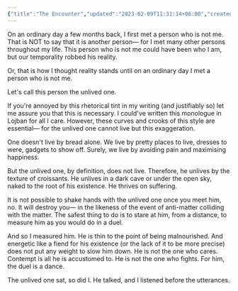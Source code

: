 ```yaml
---
{"title":"The Encounter","updated":"2023-02-09T11:31:14+06:00","created":"2021-09-25T18:45:26+06:00","latitude":23.78275989,"longitude":90.42133105,"altitude":-18.9308,"location":"বাড্ডা, ঢাকা","dg-publish":true,"tags":["creative","prose","short-story"],"maturity":2,"collections":{"unlived":1},"dg-metatags":{"og:title":"The Encounter | Unlived Lives of Ours"},"permalink":"/personal/writings/creative/prose/unlived-lives-of-ours/01-the-encounter/","metatags":{"og:title":"The Encounter | Unlived Lives of Ours"},"dgPassFrontmatter":true}
---
```


On an ordinary day a few months back, I first met a person who is not me. That is NOT to say that it is another person— for I met many other persons throughout my life. This person who is not me could have been who I am, but our temporality robbed his reality.

Or, that is how I thought reality stands until on an ordinary day I met a person who is not me.

Let's call this person the unlived one.

If you're annoyed by this rhetorical tint in my writing (and justifiably so) let me assure you that this is necessary. I could've written this monologue in Lojban for all I care. However, these curves and crooks of this style are essential— for the unlived one cannot live but this exaggeration.

One doesn't live by bread alone. We live by pretty places to live, dresses to were, gadgets to show off. Surely, we live by avoiding pain and maximising happiness.

But the unlived one, by definition, does not live. Therefore, he unlives by the texture of croissants. He unlives in a dark cave or under the open sky, naked to the root of his existence. He thrives on suffering.

It is not possible to shake hands with the unlived one once you meet him, no. It will destroy you— in the likeness of the event of anti-matter colliding with the matter. The safest thing to do is to stare at him, from a distance, to measure him as you would do in a duel.

And so I measured him. He is thin to the point of being malnourished. And energetic like a fiend for his existence (or the lack of it to be more precise) does not put any weight to slow him down. He is not the one who cares. Contempt is all he is accustomed to. He is not the one who fights. For him, the duel is a dance.

The unlived one sat, so did I. He talked, and I listened before the utterances.

